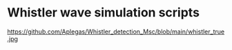 # Whistler wave simulation scripts
https://github.com/Aplegas/Whistler_detection_Msc/blob/main/whistler_true.jpg
